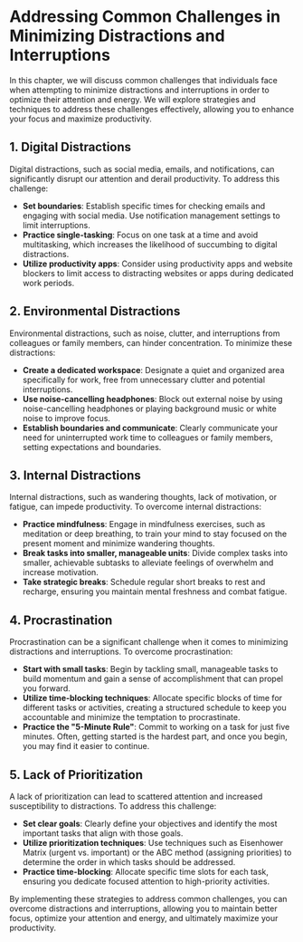 # Addressing Common Challenges in Minimizing Distractions and Interruptions

In this chapter, we will discuss common challenges that individuals face when attempting to minimize distractions and interruptions in order to optimize their attention and energy. We will explore strategies and techniques to address these challenges effectively, allowing you to enhance your focus and maximize productivity.

## 1\. Digital Distractions

Digital distractions, such as social media, emails, and notifications, can significantly disrupt our attention and derail productivity. To address this challenge:

- **Set boundaries**: Establish specific times for checking emails and engaging with social media. Use notification management settings to limit interruptions.
- **Practice single-tasking**: Focus on one task at a time and avoid multitasking, which increases the likelihood of succumbing to digital distractions.
- **Utilize productivity apps**: Consider using productivity apps and website blockers to limit access to distracting websites or apps during dedicated work periods.

## 2\. Environmental Distractions

Environmental distractions, such as noise, clutter, and interruptions from colleagues or family members, can hinder concentration. To minimize these distractions:

- **Create a dedicated workspace**: Designate a quiet and organized area specifically for work, free from unnecessary clutter and potential interruptions.
- **Use noise-cancelling headphones**: Block out external noise by using noise-cancelling headphones or playing background music or white noise to improve focus.
- **Establish boundaries and communicate**: Clearly communicate your need for uninterrupted work time to colleagues or family members, setting expectations and boundaries.

## 3\. Internal Distractions

Internal distractions, such as wandering thoughts, lack of motivation, or fatigue, can impede productivity. To overcome internal distractions:

- **Practice mindfulness**: Engage in mindfulness exercises, such as meditation or deep breathing, to train your mind to stay focused on the present moment and minimize wandering thoughts.
- **Break tasks into smaller, manageable units**: Divide complex tasks into smaller, achievable subtasks to alleviate feelings of overwhelm and increase motivation.
- **Take strategic breaks**: Schedule regular short breaks to rest and recharge, ensuring you maintain mental freshness and combat fatigue.

## 4\. Procrastination

Procrastination can be a significant challenge when it comes to minimizing distractions and interruptions. To overcome procrastination:

- **Start with small tasks**: Begin by tackling small, manageable tasks to build momentum and gain a sense of accomplishment that can propel you forward.
- **Utilize time-blocking techniques**: Allocate specific blocks of time for different tasks or activities, creating a structured schedule to keep you accountable and minimize the temptation to procrastinate.
- **Practice the "5-Minute Rule"**: Commit to working on a task for just five minutes. Often, getting started is the hardest part, and once you begin, you may find it easier to continue.

## 5\. Lack of Prioritization

A lack of prioritization can lead to scattered attention and increased susceptibility to distractions. To address this challenge:

- **Set clear goals**: Clearly define your objectives and identify the most important tasks that align with those goals.
- **Utilize prioritization techniques**: Use techniques such as Eisenhower Matrix (urgent vs. important) or the ABC method (assigning priorities) to determine the order in which tasks should be addressed.
- **Practice time-blocking**: Allocate specific time slots for each task, ensuring you dedicate focused attention to high-priority activities.

By implementing these strategies to address common challenges, you can overcome distractions and interruptions, allowing you to maintain better focus, optimize your attention and energy, and ultimately maximize your productivity.
